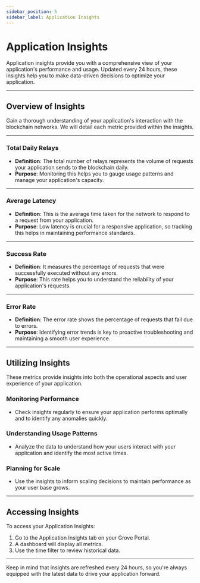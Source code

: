 ```yaml
---
sidebar_position: 5
sidebar_label: Application Insights
---
```


# Application Insights

Application insights provide you with a comprehensive view of your application's performance and usage. Updated every 24 hours, these insights help you to make data-driven decisions to optimize your application.

---

## Overview of Insights

Gain a thorough understanding of your application's interaction with the blockchain networks. We will detail each metric provided within the insights.

---

### Total Daily Relays

- **Definition**: The total number of relays represents the volume of requests your application sends to the blockchain daily.
- **Purpose**: Monitoring this helps you to gauge usage patterns and manage your application's capacity.

---

### Average Latency

- **Definition**: This is the average time taken for the network to respond to a request from your application.
- **Purpose**: Low latency is crucial for a responsive application, so tracking this helps in maintaining performance standards.

---

### Success Rate

- **Definition**: It measures the percentage of requests that were successfully executed without any errors.
- **Purpose**: This rate helps you to understand the reliability of your application's requests.

---

### Error Rate

- **Definition**: The error rate shows the percentage of requests that fail due to errors.
- **Purpose**: Identifying error trends is key to proactive troubleshooting and maintaining a smooth user experience.

---

## Utilizing Insights

These metrics provide insights into both the operational aspects and user experience of your application.

### Monitoring Performance

- Check insights regularly to ensure your application performs optimally and to identify any anomalies quickly.

### Understanding Usage Patterns

- Analyze the data to understand how your users interact with your application and identify the most active times.

### Planning for Scale

- Use the insights to inform scaling decisions to maintain performance as your user base grows.

---

## Accessing Insights

To access your Application Insights:

1. Go to the Application Insights tab on your Grove Portal.
2. A dashboard will display all metrics.
3. Use the time filter to review historical data.

---

Keep in mind that insights are refreshed every 24 hours, so you're always equipped with the latest data to drive your application forward.
